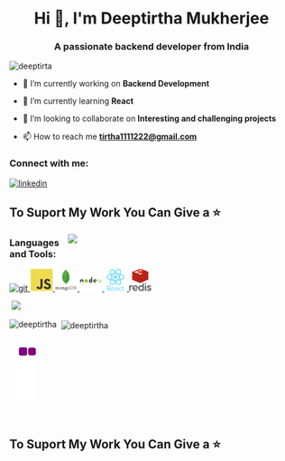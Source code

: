 

<h1 align="center">Hi 👋, I'm Deeptirtha Mukherjee</h1>
<h3 align="center">A passionate backend developer from India</h3>

<p align="left"> <img src="https://komarev.com/ghpvc/?username=deeptirta&label=Profile%20views&color=0e75b6&style=flat" alt="deeptirta" /> </p>

- 🔭 I’m currently working on **Backend Development**

- 🌱 I’m currently learning **React**

- 👯 I’m looking to collaborate on **Interesting and challenging projects**

- 📫 How to reach me **tirtha1111222@gmail.com**

<h3 align="left">Connect with me:</h3>
<p align="left">




[![linkedin](https://img.shields.io/badge/deeptirtha-mukherjee-7b5040249?style=for-the-badge&logo=linkedin&logoColor=white)](https://www.linkedin.com/in/deeptirtha-mukherjee-7b5040249/)


## To Suport My Work You Can Give a ⭐️
</p>
<img align="right" widh="400" width="400" src="https://user-images.githubusercontent.com/55389276/140866485-8fb1c876-9a8f-4d6a-98dc-08c4981eaf70.gif">

<h3 align="left">Languages and Tools:</h3>
<p align="left"> <a href="https://git-scm.com/" target="_blank" rel="noreferrer"> <img src="https://www.vectorlogo.zone/logos/git-scm/git-scm-icon.svg" alt="git" width="40" height="40"/> </a> <a href="https://developer.mozilla.org/en-US/docs/Web/JavaScript" target="_blank" rel="noreferrer"> <img src="https://raw.githubusercontent.com/devicons/devicon/master/icons/javascript/javascript-original.svg" alt="javascript" width="40" height="40"/> </a> <a href="https://www.mongodb.com/" target="_blank" rel="noreferrer"> <img src="https://raw.githubusercontent.com/devicons/devicon/master/icons/mongodb/mongodb-original-wordmark.svg" alt="mongodb" width="40" height="40"/> </a> <a href="https://nodejs.org" target="_blank" rel="noreferrer"> <img src="https://raw.githubusercontent.com/devicons/devicon/master/icons/nodejs/nodejs-original-wordmark.svg" alt="nodejs" width="40" height="40"/> </a> <a href="https://reactjs.org/" target="_blank" rel="noreferrer"> <img src="https://raw.githubusercontent.com/devicons/devicon/master/icons/react/react-original-wordmark.svg" alt="react" width="40" height="40"/> </a> <a href="https://redis.io" target="_blank" rel="noreferrer"> <img src="https://raw.githubusercontent.com/devicons/devicon/master/icons/redis/redis-original-wordmark.svg" alt="redis" width="40" height="40"/> </a> </p>

<p> &nbsp;<img src="https://github-readme-stats.vercel.app/api?username=deeptirtha&&show_icons=true&title_color=ffffff&icon_color=bb2acf&text_color=daf7dc&bg_color=151515"></p>


<p> &nbsp;<img align="left" src="https://github-readme-stats.vercel.app/api/top-langs?username=deeptirtha&show_icons=true&locale=en&layout=compact" alt="deeptirtha" /> <img align="center" src="https://github-readme-streak-stats.herokuapp.com/?user=deeptirtha&" alt="deeptirtha" /></p>

![snake gif](https://github.com/Deeptirtha/Deeptirtha/blob/output/github-contribution-grid-snake.gif)

<br>

## To Suport My Work You Can Give a ⭐️
